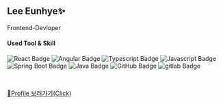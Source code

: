 ## Lee Eunhye✨
Frontend-Devloper


#### Used Tool & Skill
![React Badge](https://img.shields.io/badge/-React-61DAFB?style=flat-square&logo=React&logoColor=white)
![Angular Badge](https://img.shields.io/badge/-Angular-0F0F11?style=flat-square&logo=angular&logoColor=white)
![Typescript Badge](https://img.shields.io/badge/-TypeScript-3178C6?style=flat-square&logo=TypeScript&logoColor=white)
![Javascript Badge](https://img.shields.io/badge/-Javascript-F7DF1E?style=flat-square&logo=javascript&logoColor=white)
![Spring Boot Badge](https://img.shields.io/badge/-Spring%20boot-6DB33F?style=flat-square&logo=springboot&logoColor=white)
![Java Badge](https://img.shields.io/badge/-Java-5382a1?style=flat-square&logoColor=white)
![GitHub Badge](https://img.shields.io/badge/-GitHub-181717?style=flat-square&logo=github&logoColor=white)
![gitlab Badge](https://img.shields.io/badge/-gitlab-FC6D26?style=flat-square&logo=gitlab&logoColor=white)


<br>

 [🔗Profile 보러가기(Click)](https://2eunh.github.io/portfolio-site/)
